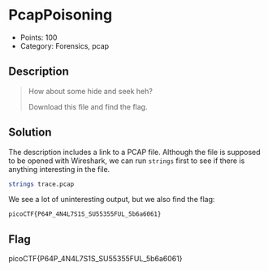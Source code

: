 # PcapPoisoning

- Points: 100
- Category: Forensics, pcap

## Description

> How about some hide and seek heh?
>
> Download this file and find the flag.

## Solution

The description includes a link to a PCAP file. Although the file is supposed to be opened with Wireshark, we can run `strings` first to see if there is anything interesting in the file.

```bash
strings trace.pcap
```

We see a lot of uninteresting output, but we also find the flag:

```
picoCTF{P64P_4N4L7S1S_SU55355FUL_5b6a6061}
```

## Flag

picoCTF{P64P_4N4L7S1S_SU55355FUL_5b6a6061}
